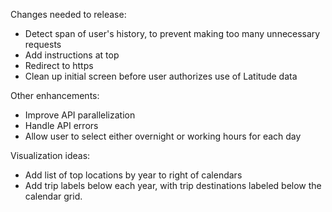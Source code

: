 Changes needed to release:

  - Detect span of user's history, to prevent making too many unnecessary requests
  - Add instructions at top
  - Redirect to https
  - Clean up initial screen before user authorizes use of Latitude data

Other enhancements:

  - Improve API parallelization
  - Handle API errors
  - Allow user to select either overnight or working hours for each day

Visualization ideas:

  - Add list of top locations by year to right of calendars
  - Add trip labels below each year, with trip destinations labeled below the calendar grid.
